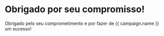 # Obrigado por seu compromisso!

Obrigado pelo seu comprometimento e por fazer de {{ campaign.name }} um sucesso!
